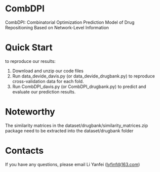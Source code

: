 # CombDPI
CombDPI: Combinatorial Optimization Prediction Model of Drug Repositioning Based on Network-Level Information

# Quick Start
to reproduce our results:
1. Download and unzip our code files
2. Run data_devide_davis.py (or data_devide_drugbank.py) to reproduce cross-validation data for each fold.
3. Run CombDPI_davis.py (or CombDPI_drugbank.py) to predict and evaluate our prediction results.

# Noteworthy
The similarity matrices in the dataset/drugbank/similarity_matrices.zip package need to be extracted into the dataset/drugbank folder

# Contacts
If you have any questions, please email Li Yanfei (lyfinf@163.com)
